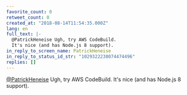 ```yaml
---
favorite_count: 0
retweet_count: 0
created_at: "2018-08-14T11:54:35.000Z"
lang: en
full_text: |-
  @PatrickHeneise Ugh, try AWS CodeBuild.
  It's nice (and has Node.js 8 support).
in_reply_to_screen_name: PatrickHeneise
in_reply_to_status_id_str: "1029322238074474496"
replies: []
---
```


[@PatrickHeneise](https://twitter.com/PatrickHeneise) Ugh, try AWS CodeBuild.
It's nice (and has Node.js 8 support).
